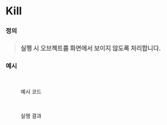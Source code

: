 # Kill

### 정의

> ### 실행 시 오브젝트를 화면에서 보이지 않도록 처리합니다.



### 예시

<figure><img src="../../../.gitbook/assets/스크린샷 2022-12-26 오후 6.23.22.png" alt=""><figcaption><p>예시 코드</p></figcaption></figure>

<figure><img src="../../../.gitbook/assets/화면_기록_2022-12-26_오후_6_23_49_AdobeExpress.gif" alt=""><figcaption><p>실행 결과</p></figcaption></figure>

